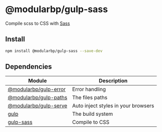 # @modularbp/gulp-sass
Compile scss to CSS with [Sass]

[Sass]: https://github.com/sass/libsass

## Install
```sh
npm install @modularbp/gulp-sass --save-dev
```

## Dependencies
| Module | Description |
| ------ | ----------- |
| [@modularbp/gulp-error] | Error handling |
| [@modularbp/gulp-paths] | The files paths |
| [@modularbp/gulp-serve] | Auto inject styles in your browsers |
| [gulp] | The build system |
| [gulp-sass] | Compile to CSS |

[@modularbp/gulp-error]: https://github.com/modularbp/modular-gulp/tree/master/modules/gulp-error
[@modularbp/gulp-paths]: https://github.com/modularbp/modular-gulp/tree/master/modules/gulp-paths
[@modularbp/gulp-serve]: https://github.com/modularbp/modular-gulp/tree/master/modules/gulp-serve
[gulp]: https://github.com/gulpjs/gulp
[gulp-sass]: https://github.com/dlmanning/gulp-sass
